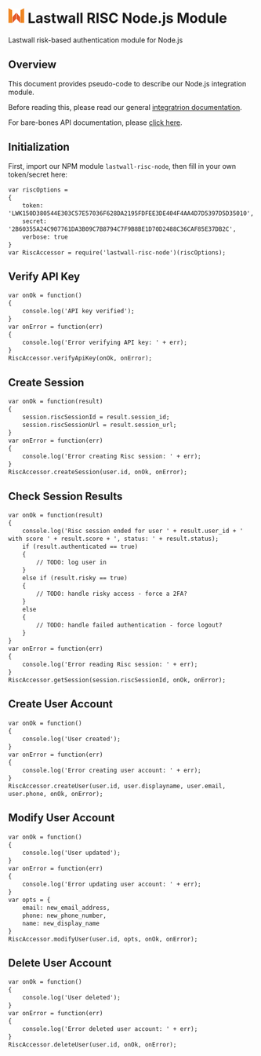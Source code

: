 # ![Lastwall Logo](logo.png) Lastwall RISC Node.js Module

Lastwall risk-based authentication module for Node.js

## Overview

This document provides pseudo-code to describe our Node.js integration module.

Before reading this, please read our general [integratrion documentation](Integration.md).

For bare-bones API documentation, please [click here](API.md).


## Initialization

First, import our NPM module `lastwall-risc-node`, then fill in your own token/secret here:

```
var riscOptions =
{
    token: 'LWK150D380544E303C57E57036F628DA2195FDFEE3DE404F4AA4D7D5397D5D35010',
    secret: '2B60355A24C907761DA3B09C7B8794C7F9B8BE1D70D2488C36CAF85E37DB2C',
    verbose: true
}
var RiscAccessor = require('lastwall-risc-node')(riscOptions);
```


## Verify API Key

```
var onOk = function()
{
    console.log('API key verified');
}
var onError = function(err)
{
    console.log('Error verifying API key: ' + err);
}
RiscAccessor.verifyApiKey(onOk, onError);   
```


## Create Session

```
var onOk = function(result)
{
    session.riscSessionId = result.session_id;
    session.riscSessionUrl = result.session_url;
}
var onError = function(err)
{
    console.log('Error creating Risc session: ' + err);
}
RiscAccessor.createSession(user.id, onOk, onError);   
```


## Check Session Results

```
var onOk = function(result)
{
    console.log('Risc session ended for user ' + result.user_id + ' with score ' + result.score + ', status: ' + result.status);
    if (result.authenticated == true)
    {
        // TODO: log user in
    }
    else if (result.risky == true)
    {
        // TODO: handle risky access - force a 2FA?
    }
    else
    {
        // TODO: handle failed authentication - force logout?
    }
}
var onError = function(err)
{
    console.log('Error reading Risc session: ' + err);
}
RiscAccessor.getSession(session.riscSessionId, onOk, onError); 
```


## Create User Account

```
var onOk = function()
{
    console.log('User created');
}
var onError = function(err)
{
    console.log('Error creating user account: ' + err);
}
RiscAccessor.createUser(user.id, user.displayname, user.email, user.phone, onOk, onError);   
```


## Modify User Account

```
var onOk = function()
{
    console.log('User updated');
}
var onError = function(err)
{
    console.log('Error updating user account: ' + err);
}
var opts = {
    email: new_email_address,
    phone: new_phone_number,
    name: new_display_name
}
RiscAccessor.modifyUser(user.id, opts, onOk, onError);   
```


## Delete User Account

```
var onOk = function()
{
    console.log('User deleted');
}
var onError = function(err)
{
    console.log('Error deleted user account: ' + err);
}
RiscAccessor.deleteUser(user.id, onOk, onError);   
```
